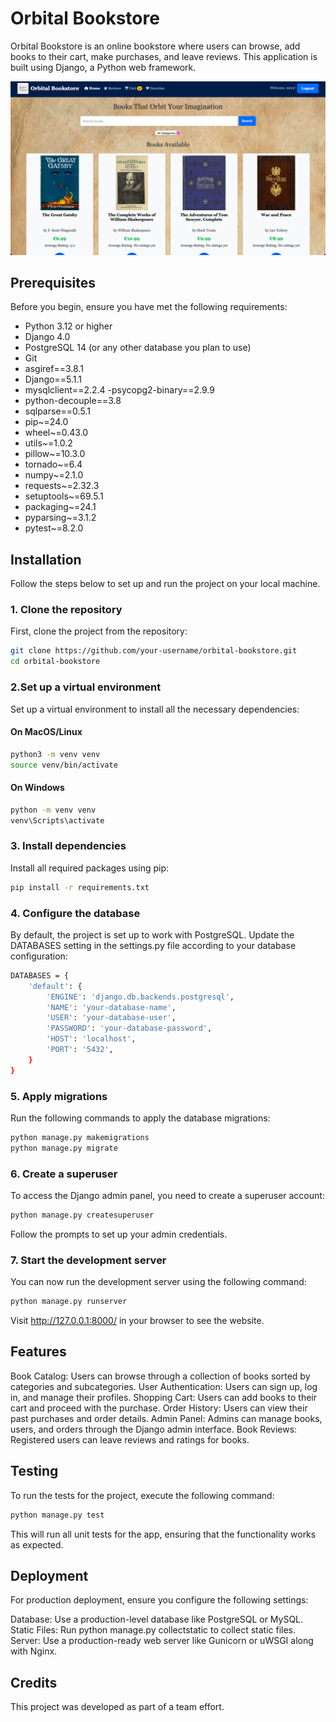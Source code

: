 # Orbital Bookstore

Orbital Bookstore is an online bookstore where users can browse, add books to their cart, make purchases, and leave reviews. This application is built using Django, a Python web framework.

![Project Screenshot](./static/images/homepage.png)

## Prerequisites

Before you begin, ensure you have met the following requirements:

- Python 3.12 or higher
- Django 4.0
- PostgreSQL 14 (or any other database you plan to use)
- Git
- asgiref==3.8.1
- Django==5.1.1
- mysqlclient==2.2.4
-psycopg2-binary==2.9.9
- python-decouple==3.8
- sqlparse==0.5.1
- pip~=24.0
- wheel~=0.43.0
- utils~=1.0.2
- pillow~=10.3.0
- tornado~=6.4
- numpy~=2.1.0
- requests~=2.32.3
- setuptools~=69.5.1
- packaging~=24.1
- pyparsing~=3.1.2
- pytest~=8.2.0

## Installation

Follow the steps below to set up and run the project on your local machine.

### 1. Clone the repository

First, clone the project from the repository:

```bash
git clone https://github.com/your-username/orbital-bookstore.git
cd orbital-bookstore
```

### 2.Set up a virtual environment
Set up a virtual environment to install all the necessary dependencies:

#### On MacOS/Linux
```bash
python3 -m venv venv
source venv/bin/activate
```

#### On Windows
```bash
python -m venv venv
venv\Scripts\activate
```
### 3. Install dependencies
Install all required packages using pip:
```bash
pip install -r requirements.txt
```

### 4. Configure the database
By default, the project is set up to work with PostgreSQL. Update the DATABASES setting in the settings.py file according to your database configuration:
```bash
DATABASES = {
    'default': {
        'ENGINE': 'django.db.backends.postgresql',
        'NAME': 'your-database-name',
        'USER': 'your-database-user',
        'PASSWORD': 'your-database-password',
        'HOST': 'localhost',
        'PORT': '5432',
    }
}
```

### 5. Apply migrations
Run the following commands to apply the database migrations:
```bash
python manage.py makemigrations
python manage.py migrate
```
### 6. Create a superuser
To access the Django admin panel, you need to create a superuser account:
```bash
python manage.py createsuperuser
```
Follow the prompts to set up your admin credentials.

### 7. Start the development server
You can now run the development server using the following command:
```bash
python manage.py runserver
```
Visit http://127.0.0.1:8000/ in your browser to see the website.

## Features

Book Catalog: Users can browse through a collection of books sorted by categories and subcategories.
User Authentication: Users can sign up, log in, and manage their profiles.
Shopping Cart: Users can add books to their cart and proceed with the purchase.
Order History: Users can view their past purchases and order details.
Admin Panel: Admins can manage books, users, and orders through the Django admin interface.
Book Reviews: Registered users can leave reviews and ratings for books.

## Testing

To run the tests for the project, execute the following command:
```bash
python manage.py test
```
This will run all unit tests for the app, ensuring that the functionality works as expected.

## Deployment

For production deployment, ensure you configure the following settings:

Database: Use a production-level database like PostgreSQL or MySQL.
Static Files: Run python manage.py collectstatic to collect static files.
Server: Use a production-ready web server like Gunicorn or uWSGI along with Nginx.

## Credits

This project was developed as part of a team effort.